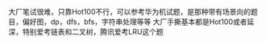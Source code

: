 大厂笔试很难，只靠Hot100不行，可以参考华为机试题，是那种带有场景向的题目，偏好图，dp，dfs，bfs，字符串处理等等
大厂手撕基本都是Hot100或者延深，特别爱考链表和二叉树，腾讯爱考LRU这个题
